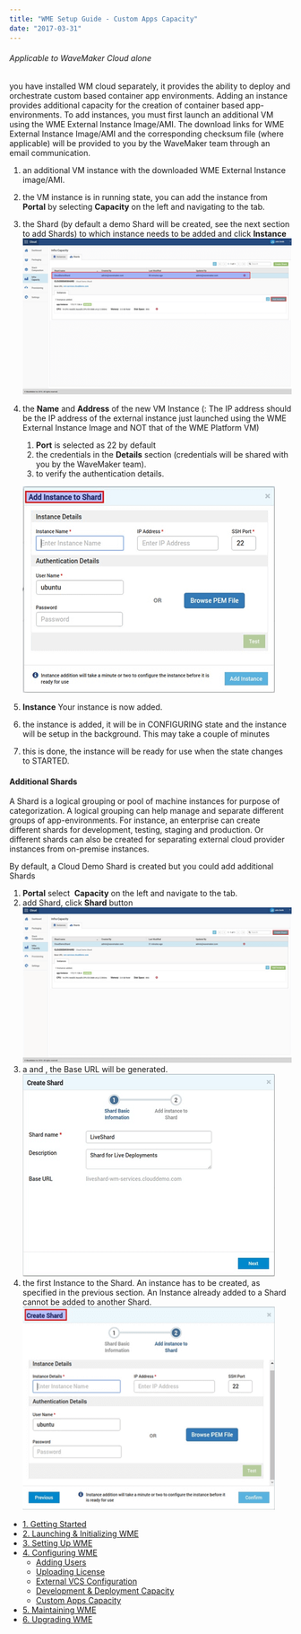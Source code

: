 ```yaml
---
title: "WME Setup Guide - Custom Apps Capacity"
date: "2017-03-31"
---
```


###### Applicable to WaveMaker Cloud alone

you have installed WM cloud separately, it provides the ability to deploy and orchestrate custom based container app environments. Adding an instance provides additional capacity for the creation of container based app-environments. To add instances, you must first launch an additional VM using the WME External Instance Image/AMI. The download links for WME External Instance Image/AMI and the corresponding checksum file (where applicable) will be provided to you by the WaveMaker team through an email communication.

1. an additional VM instance with the downloaded WME External Instance image/AMI.
2. the VM instance is in running state, you can add the instance from **Portal** by selecting **Capacity** on the left and navigating to the tab.
3. the Shard (by default a demo Shard will be created, see the next section to add Shards) to which instance needs to be added and click **Instance** [![](../assets/WME_instance1.png)](../assets/WME_instance1.png)
4. the **Name** and **Address** of the new VM Instance (: The IP address should be the IP address of the external instance just launched using the WME External Instance Image and NOT that of the WME Platform VM)
    
    1. **Port** is selected as 22 by default
    2. the credentials in the **Details** section (credentials will be shared with you by the WaveMaker team).
    3. to verify the authentication details.
    
    [![](../assets/WME_instance2.png)](../assets/WME_instance2.png)
5. **Instance** Your instance is now added.
6. the instance is added, it will be in CONFIGURING state and the instance will be setup in the background. This may take a couple of minutes
7. this is done, the instance will be ready for use when the state changes to STARTED.

#### Additional Shards

A Shard is a logical grouping or pool of machine instances for purpose of categorization. A logical grouping can help manage and separate different groups of app-environments. For instance, an enterprise can create different shards for development, testing, staging and production. Or different shards can also be created for separating external cloud provider instances from on-premise instances.

By default, a Cloud Demo Shard is created but you could add additional Shards

1. **Portal** select  **Capacity** on the left and navigate to the tab.
2. add Shard, click **Shard** button [![](../assets/WME_shard1.png)](../assets/WME_shard1.png)
3. a and , the Base URL will be generated. [![](../assets/WME_shard2.png)](../assets/WME_shard2.png)
4. the first Instance to the Shard. An instance has to be created, as specified in the previous section. An Instance already added to a Shard cannot be added to another Shard. [![](../assets/WME_shard3.png)](../assets/WME_shard3.png)

- [1\. Getting Started](/learn/installation/wavemaker-enterprise-setup-guide/)
- [2\. Launching & Initializing WME](/learn/installation/wme-setup-guide-launch-initialize/)
- [3\. Setting Up WME](/learn/installation/wme-setup-guide-access-setting/)
- [4\. Configuring WME](/learn/installation/wme-setup-guide-configuration/)
    - [Adding Users](/learn/installation/wme-setup-guide-configuration/#adding-users)
    - [Uploading License](/learn/installation/wme-setup-guide-configuration/#uploading-license)
    - [External VCS Configuration](/learn/installation/wme-setup-guide-add-external-vcs-configuration/)
    - [Development & Deployment Capacity](/learn/installation/wme-setup-guide-increasing-development-deployment-capacity/)
    - [Custom Apps Capacity](#)
- [5\. Maintaining WME](/learn/installation/wme-setup-guide-maintenance/)
- [6\. Upgrading WME](/learn/installation/wme-setup-guide-upgrading/)
